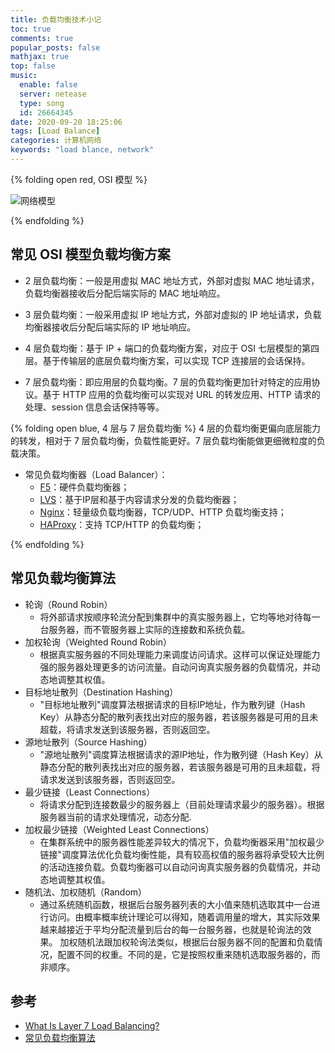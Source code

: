```yaml
---
title: 负载均衡技术小记
toc: true
comments: true
popular_posts: false
mathjax: true
top: false
music:
  enable: false
  server: netease
  type: song
  id: 26664345
date: 2020-09-20 18:25:06
tags: [Load Balance]
categories: 计算机网络
keywords: "load blance, network"
---
```


{% folding open red, OSI 模型 %}

![网络模型](https://i.loli.net/2020/03/22/qthHTNlXyOvEfm3.png)

{% endfolding %}

## 常见 OSI 模型负载均衡方案

- 2 层负载均衡：一般是用虚拟 MAC 地址方式，外部对虚拟 MAC 地址请求，负载均衡器接收后分配后端实际的 MAC 地址响应。

- 3 层负载均衡：一般采用虚拟 IP 地址方式，外部对虚拟的 IP 地址请求，负载均衡器接收后分配后端实际的 IP 地址响应。

<!-- more -->

- 4 层负载均衡：基于 IP + 端口的负载均衡方案，对应于 OSI 七层模型的第四层。基于传输层的底层负载均衡方案，可以实现 TCP 连接层的会话保持。

- 7 层负载均衡：即应用层的负载均衡。7 层的负载均衡更加针对特定的应用协议。基于 HTTP 应用的负载均衡可以实现对 URL 的转发应用、HTTP 请求的处理、session 信息会话保持等等。

{% folding open blue, 4 层与 7 层负载均衡 %}
4 层的负载均衡更偏向底层能力的转发，相对于 7 层负载均衡，负载性能更好。7 层负载均衡能做更细微粒度的负载决策。

- 常见负载均衡器（Load Balancer）：
  - [F5](https://www.f5.com/zh_cn/products/f5-technologies)：硬件负载均衡器；
  - [LVS](http://www.linuxvirtualserver.org/zh/lvs1.html)：基于IP层和基于内容请求分发的负载均衡器；
  - [Nginx](https://www.nginx.com/)：轻量级负载均衡器，TCP/UDP、HTTP 负载均衡支持；
  - [HAProxy](https://www.haproxy.org/#feat)：支持 TCP/HTTP 的负载均衡；

{% endfolding %}

## 常见负载均衡算法

- 轮询（Round Robin）
  - 将外部请求按顺序轮流分配到集群中的真实服务器上，它均等地对待每一台服务器，而不管服务器上实际的连接数和系统负载。
- 加权轮询（Weighted Round Robin）
  - 根据真实服务器的不同处理能力来调度访问请求。这样可以保证处理能力强的服务器处理更多的访问流量。自动问询真实服务器的负载情况，并动态地调整其权值。
- 目标地址散列（Destination Hashing）
  - "目标地址散列"调度算法根据请求的目标IP地址，作为散列键（Hash Key）从静态分配的散列表找出对应的服务器，若该服务器是可用的且未超载，将请求发送到该服务器，否则返回空。
- 源地址散列（Source Hashing）
  - "源地址散列"调度算法根据请求的源IP地址，作为散列键（Hash Key）从静态分配的散列表找出对应的服务器，若该服务器是可用的且未超载，将请求发送到该服务器，否则返回空。
- 最少链接（Least Connections）
  - 将请求分配到连接数最少的服务器上（目前处理请求最少的服务器）。根据服务器当前的请求处理情况，动态分配.
- 加权最少链接（Weighted Least Connections）
  - 在集群系统中的服务器性能差异较大的情况下，负载均衡器采用"加权最少链接"调度算法优化负载均衡性能，具有较高权值的服务器将承受较大比例的活动连接负载。负载均衡器可以自动问询真实服务器的负载情况，并动态地调整其权值。
- 随机法、加权随机（Random）
  - 通过系统随机函数，根据后台服务器列表的大小值来随机选取其中一台进行访问。由概率概率统计理论可以得知，随着调用量的增大，其实际效果越来越接近于平均分配流量到后台的每一台服务器，也就是轮询法的效果。 加权随机法跟加权轮询法类似，根据后台服务器不同的配置和负载情况，配置不同的权重。不同的是，它是按照权重来随机选取服务器的，而非顺序。

## 参考

- [What Is Layer 7 Load Balancing?](https://www.nginx.com/resources/glossary/layer-7-load-balancing/)
- [常见负载均衡算法](https://www.cnblogs.com/will-shun/archive/2017/09/22/7574644.html)